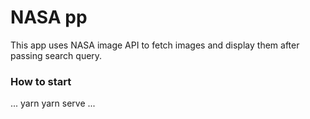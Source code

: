 # NASA pp 


This app uses NASA image API to fetch images and display them
after passing search query.

###



### How to start

... 
yarn
yarn serve
...
